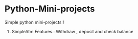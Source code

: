 # Python-Mini-projects
Simple python mini-projects !
1. SimpleAtm 
    Features : Withdraw , deposit and check balance
